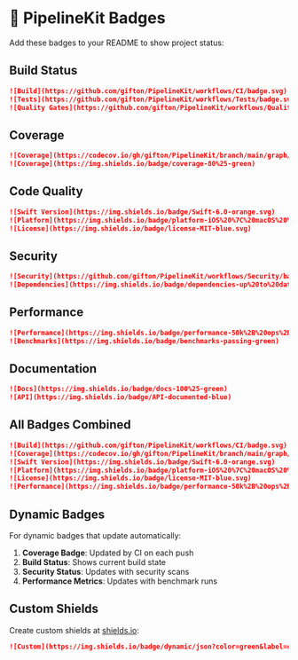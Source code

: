 # 📛 PipelineKit Badges

Add these badges to your README to show project status:

## Build Status
```markdown
![Build](https://github.com/gifton/PipelineKit/workflows/CI/badge.svg)
![Tests](https://github.com/gifton/PipelineKit/workflows/Tests/badge.svg)
![Quality Gates](https://github.com/gifton/PipelineKit/workflows/Quality%20Gates/badge.svg)
```

## Coverage
```markdown
![Coverage](https://codecov.io/gh/gifton/PipelineKit/branch/main/graph/badge.svg)
![Coverage](https://img.shields.io/badge/coverage-80%25-green)
```

## Code Quality
```markdown
![Swift Version](https://img.shields.io/badge/Swift-6.0-orange.svg)
![Platform](https://img.shields.io/badge/platform-iOS%20%7C%20macOS%20%7C%20Linux-lightgrey.svg)
![License](https://img.shields.io/badge/license-MIT-blue.svg)
```

## Security
```markdown
![Security](https://github.com/gifton/PipelineKit/workflows/Security/badge.svg)
![Dependencies](https://img.shields.io/badge/dependencies-up%20to%20date-green.svg)
```

## Performance
```markdown
![Performance](https://img.shields.io/badge/performance-50k%2B%20ops%2Fsec-brightgreen)
![Benchmarks](https://img.shields.io/badge/benchmarks-passing-green)
```

## Documentation
```markdown
![Docs](https://img.shields.io/badge/docs-100%25-green)
![API](https://img.shields.io/badge/API-documented-blue)
```

## All Badges Combined

```markdown
![Build](https://github.com/gifton/PipelineKit/workflows/CI/badge.svg)
![Coverage](https://codecov.io/gh/gifton/PipelineKit/branch/main/graph/badge.svg)
![Swift Version](https://img.shields.io/badge/Swift-6.0-orange.svg)
![Platform](https://img.shields.io/badge/platform-iOS%20%7C%20macOS%20%7C%20Linux-lightgrey.svg)
![License](https://img.shields.io/badge/license-MIT-blue.svg)
![Performance](https://img.shields.io/badge/performance-50k%2B%20ops%2Fsec-brightgreen)
```

## Dynamic Badges

For dynamic badges that update automatically:

1. **Coverage Badge**: Updated by CI on each push
2. **Build Status**: Shows current build state
3. **Security Status**: Updates with security scans
4. **Performance Metrics**: Updates with benchmark runs

## Custom Shields

Create custom shields at [shields.io](https://shields.io):

```markdown
![Custom](https://img.shields.io/badge/dynamic/json?color=green&label=coverage&query=$.total&url=https://your-api.com/coverage.json)
```